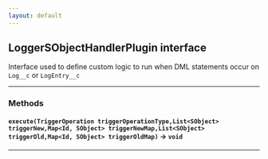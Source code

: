 ```yaml
---
layout: default
---
```


## LoggerSObjectHandlerPlugin interface

Interface used to define custom logic to run when DML statements occur on `Log__c` or `LogEntry__c`

---

### Methods

#### `execute(TriggerOperation triggerOperationType,List<SObject> triggerNew,Map<Id, SObject> triggerNewMap,List<SObject> triggerOld,Map<Id, SObject> triggerOldMap)` → `void`

---
